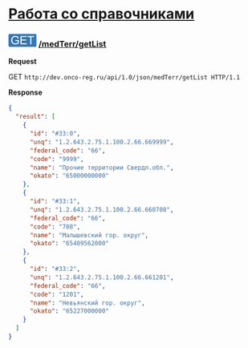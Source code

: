 [Работа со справочниками](../../../index.md)
=========================================

### ![GET](../../../../../img/get.png) [/medTerr/getList](../index.md)

**Request**

GET `http://dev.onco-reg.ru/api/1.0/json/medTerr/getList HTTP/1.1`

**Response**
```json
{
  "result": [
    {
      "id": "#33:0",
      "unq": "1.2.643.2.75.1.100.2.66.669999",
      "federal_code": "66",
      "code": "9999",
      "name": "Прочие территории Свердл.обл.",
      "okato": "65000000000"
    },
    {
      "id": "#33:1",
      "unq": "1.2.643.2.75.1.100.2.66.660708",
      "federal_code": "66",
      "code": "708",
      "name": "Малышевский гор. округ",
      "okato": "65409562000"
    },
    {
      "id": "#33:2",
      "unq": "1.2.643.2.75.1.100.2.66.661201",
      "federal_code": "66",
      "code": "1201",
      "name": "Невьянский гор. округ",
      "okato": "65227000000"
    }
  ]
}
```
